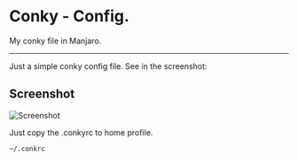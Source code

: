 # Conky - Config.
My conky file in Manjaro.

---
Just a simple conky config file.
See in the screenshot:

## Screenshot
![Screenshot](https://raw.github.com/vberti/conky/master/Screenshot.png?raw=true "Screenshot")

Just copy the .conkyrc to home profile.

	~/.conkrc
